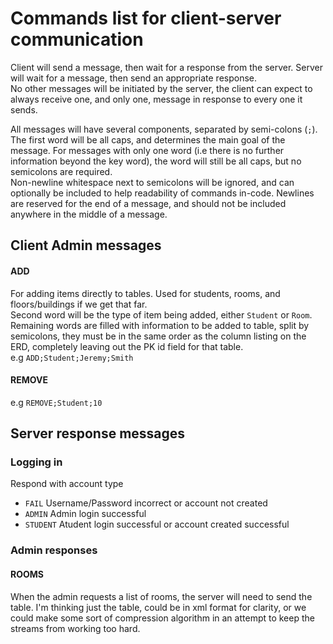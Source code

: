 # Commands list for client-server communication  
Client will send a message, then wait for a response from the server. Server will wait for a message, then send an appropriate response.  
No other messages will be initiated by the server, the client can expect to always receive one, and only one, message in response to every one it sends.

All messages will have several components, separated by semi-colons (`;`). The first word will be all caps, and determines the main goal of the message. For messages with only one word (i.e there is no further information beyond the key word), the word will still be all caps, but no semicolons are required.  
Non-newline whitespace next to semicolons will be ignored, and can optionally be included to help readability of commands in-code. Newlines are reserved for the end of a message, and should not be included anywhere in the middle of a message.

## Client Admin messages
#### ADD
For adding items directly to tables. Used for students, rooms, and floors/buildings if we get that far.  
Second word will be the type of item being added, either `Student` or `Room`.  
Remaining words are filled with information to be added to table, split by semicolons, they must be in the same order as the column listing on the ERD, completely leaving out the PK id field for that table.  
e.g `ADD;Student;Jeremy;Smith`

#### REMOVE
e.g `REMOVE;Student;10`

## Server response messages
### Logging in
Respond with account type
* `FAIL` Username/Password incorrect or account not created
* `ADMIN` Admin login successful
* `STUDENT` Atudent login successful or account created successful

### Admin responses
#### ROOMS
When the admin requests a list of rooms, the server will need to send the table. I'm thinking just the table, could be in xml format for clarity, or we could make some sort of compression algorithm in an attempt to keep the streams from working too hard.